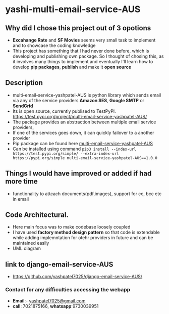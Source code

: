 # yashi-multi-email-service-AUS

## Why did I chose this project out of 3 opotions

- **Excahange Rate** and **SF Movies** seems very small task to implement and to showcase the coding knowledge
- This project has something that I had never done before, which is developing and publishing own package. So I thought of chosing this, as it involves many things to implement and eventually I'll learn how to develop **pip packages**, **publish** and make it **open source**

## Description

- multi-email-service-yashpatel-AUS is python library which sends email via any of the service providers **Amazon SES**, **Google SMTP** or **SendGrid**
- Its is open source, currently publised to TestPyPI. https://test.pypi.org/project/multi-email-service-yashpatel-AUS/
- The package provides an abstraction between multiple email service providers, 
- If one of the services goes down, it can quickly failover to a another provider
- Pip package can be found here [multi-email-service-yashpatel-AUS](https://test.pypi.org/project/multi-email-service-yashpatel-AUS/)
- Can be installed using command
```pip3 install --index-url https://test.pypi.org/simple/ --extra-index-url https://pypi.org/simple multi-email-service-yashpatel-AUS==1.0.0```

## Things I would have improved or added if had more time

- functionality to attcach documents(pdf,images), support for cc, bcc etc in email

## Code Architectural.

- Here main focus was to make codebase loosely coupled
- I have used **factory method design pattern** so that code is extendable while adding implemntation for otehr providers in future and can be maintained easily
- UML diagram

## link to django-email-service-AUS

- https://github.com/yashpatel7025/django-email-service-AUS/

### Contact for any difficulties accessing the webapp

- **Email**:- yashpatel7025@gmail.com
- **call**: 7021875166, **whatsapp**:9730039951
